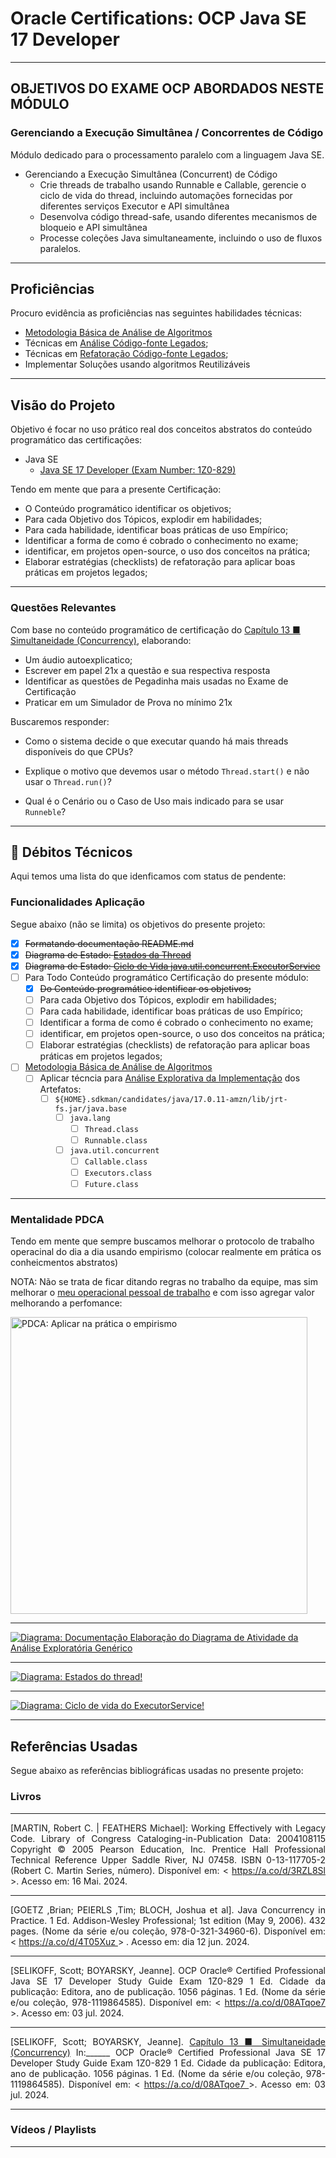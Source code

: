 # Oracle Certifications: OCP Java SE 17 Developer


--- 

## OBJETIVOS DO EXAME OCP ABORDADOS NESTE MÓDULO
  
### Gerenciando a Execução Simultânea / Concorrentes de Código

Módulo dedicado para o processamento paralelo com a linguagem Java SE.

  - Gerenciando a Execução Simultânea (Concurrent) de Código
    * Crie threads de trabalho usando Runnable e Callable, gerencie o ciclo de vida do thread, incluindo automações fornecidas por diferentes serviços Executor e API simultânea
    * Desenvolva código thread-safe, usando diferentes mecanismos de bloqueio e API simultânea
    * Processe coleções Java simultaneamente, incluindo o uso de fluxos paralelos.
  --- 

## Proficiências

Procuro evidência as proficiências nas seguintes habilidades técnicas:

- [Metodologia Básica de Análise de Algoritmos](#GOODRICH-Michael-T)
- Técnicas em [Análise Código-fonte Legados](#FEATHERS-michael);
- Técnicas em [Refatoração Código-fonte Legados](#FEATHERS-michael);
- Implementar Soluções usando algoritmos Reutilizáveis

---

## Visão do Projeto

Objetivo é focar  no uso prático real dos conceitos abstratos do conteúdo programático das certificações: 

 - Java SE
    - [Java SE 17 Developer
(Exam Number: 1Z0-829)](https://education.oracle.com/cat%C3%A1logo-de-produtos-ouexam-pexam_1z0-829/pexam_1Z0-829)
 
 Tendo em mente que para a presente Certificação: 

  - O Conteúdo programático identificar os objetivos;
  - Para cada Objetivo dos Tópicos, explodir em habilidades;
  - Para cada habilidade, identificar boas práticas de uso Empírico;
  - Identificar a forma de como é cobrado o conhecimento no exame;
  - identificar, em projetos open-source, o uso dos conceitos na prática;
  - Elaborar estratégias (checklists) de refatoração para aplicar boas práticas em projetos legados;

---

### Questões Relevantes

Com base no conteúdo programático de certificação do [Capítulo 13 ■ Simultaneidade (Concurrency)](#CAP-13-SELIKOFF-Scott), elaborando:

  - Um áudio autoexplicatico;
  - Escrever em papel 21x a questão e sua respectiva resposta
  - Identificar as questões de Pegadinha mais usadas no Exame de Certificação
  - Praticar em um Simulador de Prova no mínimo 21x

 Buscaremos responder:

  - Como o sistema decide o que executar quando há mais threads disponíveis do que CPUs?

  - Explique o motivo que devemos usar o método `Thread.start()` e não usar o `Thread.run()`?

  - Qual é o Cenário ou o Caso de Uso mais indicado para se usar `Runneble`?


---

## 🔩 Débitos Técnicos

Aqui temos uma lista do que idenficamos com status de pendente:

### Funcionalidades Aplicação

Segue abaixo (não se limita) os objetivos do presente projeto:

- [X] ~~Formatando documentação README.md~~
- [X] ~~Diagrama de Estado: [Estados da Thread](#ds-estados-thread)~~
- [X] ~~Diagrama de Estado: [Ciclo de Vida java.util.concurrent.ExecutorService](#ds-ciclo-vida-executor-service)~~
- [ ] Para Todo Conteúdo programático Certificação do presente módulo: 
  - [X] ~~Do Conteúdo programático identificar os objetivos;~~
  - [ ] Para cada Objetivo dos Tópicos, explodir em habilidades;
  - [ ] Para cada habilidade, identificar boas práticas de uso Empírico;
  - [ ] Identificar a forma de como é cobrado o conhecimento no exame;
  - [ ] identificar, em projetos open-source, o uso dos conceitos na prática;
  - [ ] Elaborar estratégias (checklists) de refatoração para aplicar boas práticas em projetos legados;
- [ ] [Metodologia Básica de Análise de Algoritmos](#GOODRICH-Michael-T)
  - [ ] Aplicar técncia para [Análise Explorativa da Implementação](#da-analise-exploratoria) dos Artefatos: 
    - [ ] `${HOME}.sdkman/candidates/java/17.0.11-amzn/lib/jrt-fs.jar/java.base`
      - [ ] `java.lang`
        - [ ] `Thread.class`
        - [ ] `Runnable.class`
      - [ ] `java.util.concurrent`
        - [ ] `Callable.class`
        - [ ] `Executors.class`
        - [ ] `Future.class`

--- 

### Mentalidade PDCA

Tendo em mente que sempre buscamos melhorar o protocolo de trabalho operacinal do dia a dia usando empirismo (colocar realmente em prática os conheicmentos abstratos)

NOTA: Não se trata de ficar ditando regras no trabalho da equipe, mas sim melhorar o [meu operacional pessoal de trabalho](#da-analise-exploratoria) e com isso agregar valor melhorando a perfomance:

<img src="../../docs/imgs/pdca.png" alt="PDCA: Aplicar na prática o empirismo" title="PDCA" style="width:475px;"/>

--- 

<a href="#FOWLER-Martin" id="da-analise-exploratoria">
<img src="../../docs/imgs/DA - Análise de Repositório Genárico.drawio.png" alt="Diagrama: Documentação Elaboração do Diagrama de Atividade da Análise Exploratória Genérico" title="Documentação: Processo Genérico: Atividades da Análise Exploratória de um Repositório"/>
</a>

---
<a href="#FOWLER-Martin" id="ds-estados-thread">
<img src="../../docs/imgs/DS - Estados do thread.drawio.png" alt="Diagrama: Estados do thread!" title="Documentação: Diagrama Estados do thread"/>
</a>

---

<a href="#FOWLER-Martin" id="ds-ciclo-vida-executor-service">
<img src="../../docs/imgs/DS - Ciclo de vida do ExecutorService.drawio.png" alt="Diagrama: Ciclo de vida do ExecutorService!" title="Documentação: Ciclo de vida do ExecutorService"/>
</a>

---

## Referências Usadas

Segue abaixo as referências bibliográficas usadas no presente projeto:

### Livros

---

<p align="justify">
[<a id="FEATHERS-michael">MARTIN, Robert C. | FEATHERS Michael</a>]: Working Effectively with Legacy Code. Library of Congress Cataloging-in-Publication Data: 2004108115 Copyright © 2005 Pearson Education, Inc. Prentice Hall Professional Technical Reference Upper Saddle River, NJ 07458. ISBN 0-13-117705-2 (Robert C. Martin Series, número). Disponível em: < <a href="https://a.co/d/3RZL8Sl">https://a.co/d/3RZL8Sl</a> >. Acesso em: 16 Mai. 2024.
</p>

---

<p align="justify">
[<a id="GOETZ-Brian">GOETZ ,Brian; PEIERLS ,Tim; BLOCH, Joshua et al</a>]. Java Concurrency in Practice. 1 Ed. Addison-Wesley Professional; 1st edition (May 9, 2006). 432 pages. (Nome da série e/ou coleção, 978-0-321-34960-6). Disponível em: < <a href="https://a.co/d/4T05Xuz"> https://a.co/d/4T05Xuz </a> > . Acesso em: dia 12 jun. 2024.
</p>

---

<p align="justify"> 
[<a id="SELIKOFF-Scott">SELIKOFF, Scott; BOYARSKY, Jeanne</a>]. OCP Oracle® Certified Professional Java SE 17 Developer Study Guide Exam 1Z0-829 1 Ed. Cidade da publicação: Editora, ano de publicação. 1056 páginas. 1 Ed. (Nome da série e/ou coleção, 978-1119864585). Disponível em: < <a href="https://a.co/d/08ATqoe7">https://a.co/d/08ATqoe7 </a> >. Acesso em: 03 jul. 2024.
</p>

---

<p align="justify"> 
[<a id="CAP-13-SELIKOFF-Scott">SELIKOFF, Scott; BOYARSKY, Jeanne</a>]. <a href="https://a.co/d/08ATqoe7">Capítulo 13 ■ Simultaneidade (Concurrency)</a> In:______ OCP Oracle® Certified Professional Java SE 17 Developer Study Guide Exam 1Z0-829 1 Ed. Cidade da publicação: Editora, ano de publicação. 1056 páginas. 1 Ed. (Nome da série e/ou coleção, 978-1119864585). Disponível em: < <a href="https://a.co/d/08ATqoe7"> https://a.co/d/08ATqoe7 </a> >. Acesso em: 03 jul. 2024.
</p>

---

### Vídeos / Playlists

---
